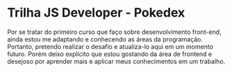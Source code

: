 # Trilha JS Developer - Pokedex

Por se tratar do primeiro curso que faço sobre desenvolvimento front-end, ainda estou me adaptando e conhecendo as áreas da programação. Portanto, pretendo realizar o desafio e atualiza-lo aqui em um momento futuro.
Porém deixo explícito que estou gostando da área de frontend e desejoso por aprender mais e aplicar meus conhecimentos em um trabalho.
